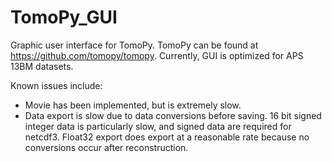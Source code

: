 # TomoPy_GUI
Graphic user interface for TomoPy.
TomoPy can be found at https://github.com/tomopy/tomopy.
Currently, GUI is optimized for APS 13BM datasets.

Known issues include: 
- Movie has been implemented, but is extremely slow.
- Data export is slow due to data conversions before saving. 16 bit signed integer data is particularly slow, and signed data are required for netcdf3. Float32 export does export at a reasonable rate because no conversions occur after reconstruction.

